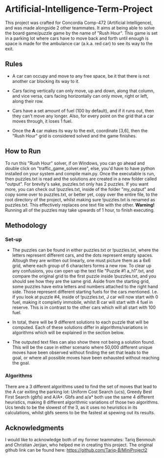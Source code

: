 # Artificial-Intelligence-Term-Project

This project was crafted for Concordia Comp-472 (Artificial Intelligence), and was made alongside 2 other teammates. It aims at being able to solve the board game/puzzle game by the name of "Rush Hour". This game is set in a parking lot where cars have to move back and forth until enough is space is made for the ambulance car (a.k.a. red car) to see its way to the exit.

## Rules

- A car can occupy and move to any free space, be it that there is not another car blocking its way to it.

- Cars facing vertically can only move, up and down, along that column, and vice versa, cars facing horizontally can only move, right or left, along their row.

- Cars have a set amount of fuel (100 by default), and if it runs out, then they can't move any longer. Also, for every point on the grid that a car moves through, it loses 1 fuel.

- Once the **A** car makes its way to the exit, coordinate [3,6], then the "Rush Hour" grid is considered solved and the game finishes.  

## How to Run

To run this "Rush Hour" solver, if on Windows, you can go ahead and double click on "traffic_game_solver.exe", else, you'd have to have python installed on your system and compile main.py. Once the executable is run, then puzzles.txt is read and the solutions are created in a new folder called "output". For brevity's sake, puzzles.txt only has 2 puzzles. If you want more, you can check out !puzzles.txt, inside of the folder "my_output" and copy some over to puzzles.txt, or better yet, copy over the entire file, to the root directory of the project, whilst making sure !puzzles.txt is renamed as puzzles.txt. This effectively replaces one text file with the other. **Warning!** Running all of the puzzles may take upwards of 1 hour, to finish executing.

## Methodology

### Set-up

- The puzzles can be found in either puzzles.txt or !puzzles.txt, where the letters represent different cars, and the dots represent empty spaces. Altough they are written out linearly, one must picture them as a 6x6 grid, where each group of 6 characters forms a new row. To clear up any confusions, you can open up the text file "Puzzle #1 a_h1".txt, and compare the original grid to the first puzzle inside !puzzles.txt, and you should see how they are the same grid. Aside from the starting grid, some puzzles have extra letters and numbers attached to the right hand side. Those represent different starting fuels for the cars mentioned. I.e. if you look at puzzle #4, inside of !puzzles.txt, J car will now start with 0 fuel, making it completly immobile, whilst B car will start with 4 fuel in reserve. This is in contrast to the other cars which will all start with 100 fuel.

- In total, there will be 9 different solutions to each puzzle that will be computed. Each of these solutions differ in algorithms/variations in algorithms which will be explained in the section below.

- The outputed text files can also show there not being a solution found. This will be the case in either scenario where 50,000 different unique moves have been observed without finding the set that leads to the goal, or where all possible moves have been exhausted without reaching the goal.

### Algorithms

There are a 3 different algorithms used to find the set of moves that lead to the A car exiting the parking lot: Uniform Cost Search (ucs), Greedy Best First Search (gbfs) and A/A*. Gbfs and a/a* both use the same 4 different heuristics, making 8 different algorithmic variations of those two algorithms. Ucs tends to be the slowest of the 3, as it uses no heuristics in its calculations, whilst gbfs seems to be the fastest at spewing out its results. 

## Acknowledgments

I would like to acknowledge both of my former teammates: Tariq Benmouh and Christian Jerjian, who helped me in creating this project. The original github link can be found here: https://github.com/Tariq-B/MiniProject2
